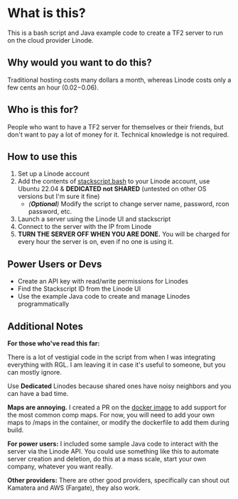 # What is this?

This is a bash script and Java example code to create a TF2 server to run on the cloud provider Linode.

## Why would you want to do this?

Traditional hosting costs many dollars a month, whereas Linode costs only a few cents an hour ($0.02-$0.06).

## Who is this for?

People who want to have a TF2 server for themselves or their friends, but don't want to pay a lot of money for it. Technical knowledge is not required.

## How to use this

1. Set up a Linode account
2. Add the contents of [stackscript.bash](https://github.com/kyleflett/TF2CloudServers/blob/main/src/main/resources/stackscript.bash) to your Linode account, use Ubuntu 22.04 & **DEDICATED not SHARED** (untested on other OS versions but I'm sure it fine)
    - *(**Optional**)* Modify the script to change server name, password, rcon password, etc.
3. Launch a server using the Linode UI and stackscript
4. Connect to the server with the IP from Linode
5. **TURN THE SERVER OFF WHEN YOU ARE DONE.** You will be charged for every hour the server is on, even if no one is using it.

## Power Users or Devs
- Create an API key with read/write permissions for Linodes
- Find the Stackscript ID from the Linode UI
- Use the example Java code to create and manage Linodes programmatically

## Additional Notes

**For those who've read this far:**

There is a lot of vestigial code in the script from when I was integrating everything with RGL. I am leaving it in case it's useful to someone, but you can mostly ignore.

Use **Dedicated** Linodes because shared ones have noisy neighbors and you can have a bad time.

**Maps are annoying.** I created a PR on the [docker image](https://github.com/melkortf/tf2-servers) to add support for the most common comp maps. For now, you will need to add your own maps to /maps in the container, or modify the dockerfile to add them during build.

**For power users:** I included some sample Java code to interact with the server via the Linode API. You could use something like this to automate server creation and deletion, do this at a mass scale, start your own company, whatever you want really.

**Other providers:** There are other good providers, specifically can shout out Kamatera and AWS (Fargate), they also work.